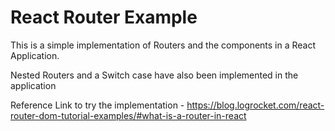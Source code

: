 # React Router Example

This is a simple implementation of Routers and the components in a React Application. 

Nested Routers and a Switch case have also been implemented in the application 

Reference Link to try the implementation - https://blog.logrocket.com/react-router-dom-tutorial-examples/#what-is-a-router-in-react  

